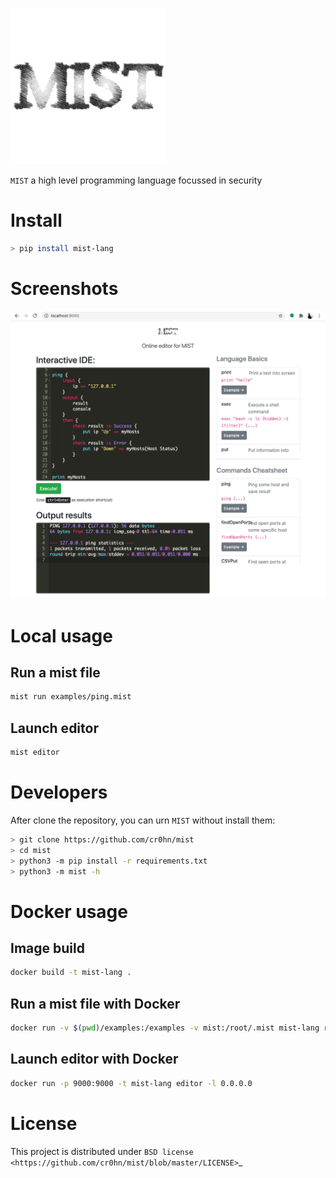 ![MIST LOGO](docs/source/_static/images/logo-250x250.png)

`MIST` a high level programming language focussed in security

# Install

```bash
> pip install mist-lang
```

# Screenshots

![Image of editor](docs/source/_static/images/MIST_Editor.png)

# Local usage

## Run a mist file

```bash
mist run examples/ping.mist
```

## Launch editor

```bash
mist editor
```

# Developers

After clone the repository, you can urn `MIST` without install them:

```bash
> git clone https://github.com/cr0hn/mist
> cd mist
> python3 -m pip install -r requirements.txt
> python3 -m mist -h
```

# Docker usage

## Image build

```bash
docker build -t mist-lang .
```

## Run a mist file with Docker

```bash
docker run -v $(pwd)/examples:/examples -v mist:/root/.mist mist-lang run examples/ping.mist
```

## Launch editor with Docker

```bash
docker run -p 9000:9000 -t mist-lang editor -l 0.0.0.0
```

# License

This project is distributed under `BSD license <https://github.com/cr0hn/mist/blob/master/LICENSE>`_
